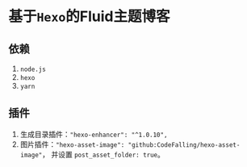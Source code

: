 # 基于`Hexo`的Fluid主题博客

## 依赖

1. `node.js`
2. `hexo`
3. `yarn`



## 插件

1. 生成目录插件：`"hexo-enhancer": "^1.0.10",`
2. 图片插件：`"hexo-asset-image": "github:CodeFalling/hexo-asset-image"`， 并设置 `post_asset_folder: true`。

 
